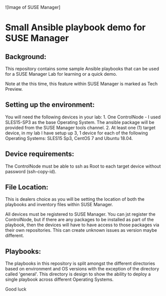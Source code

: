 ![Image of SUSE Manager]

# Small Ansible playbook demo for SUSE Manager


## Background:

This repository contains some sample Ansible playbooks that can be used for a SUSE Manager Lab for 
learning or a quick demo.
 
Note at the this time, this feature within SUSE Manager is marked as Tech Preview.

## Setting up the environment:

You will need the following devices in your lab:
    1. One ControlNode - I used SLES15-SP3 as the base Operating System. The ansible package will be provided 
       from the SUSE Manager tools channel.
    2. At least one (1) target device, in my lab I have setup up 3,  1 device for each of the 
       following Operating Systems: SLES15 Sp3, CentOS 7 and Ubuntu 18.04.

## Device requirements:

The ControlNode must be able to ssh as Root to each target device without password (ssh-copy-id).

## File Location:

This is dealers choice as you will be setting the location of both the playbooks and inventory files
within SUSE Manager.  

All devices must be registered to SUSE Manager. You can jst register the ControlNode, but if there 
are any packages to be installed as part of the playbook, then the devices will have to have
access to those packages via their own repositories.  This can create unknown issues as version
maybe different.

## Playbooks:

The playbooks in this repository is split amongst the different directories based on environment and
OS versions with the exception of the directory called 'general'.  This directory is design to show 
the ability to deploy a single playbook across different Operating Systems.

Good luck